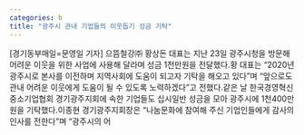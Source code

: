 ```yaml
---
categories: h
title: "광주시 관내 기업들의 이웃돕기 성금 기탁"
---
```

[경기동부매일=문영일 기자] 으뜸철강㈜ 황상돈 대표는 지난 23일 광주시청을 방문해 어려운 이웃을 위한 사업에 사용해 달라며 성금 1천만원을 전달했다.황 대표는 “2020년 광주시로 본사를 이전하며 지역사회에 도움이 되고자 기탁을 해오고 있다”며 “앞으로도 관내 어려운 이웃에게 도움이 될 수 있도록 노력하겠다”고 전했다.같은 날 한국경영혁신중소기업협회 경기광주지회에 속한 기업들도 십시일반 성금을 모아 광주시에 1천400만원을 기탁했다.이종현 경기광주지회장은 “나눔문화에 참여해 주신 기업인들에게 감사의 인사를 전한다”며 “광주시의 어